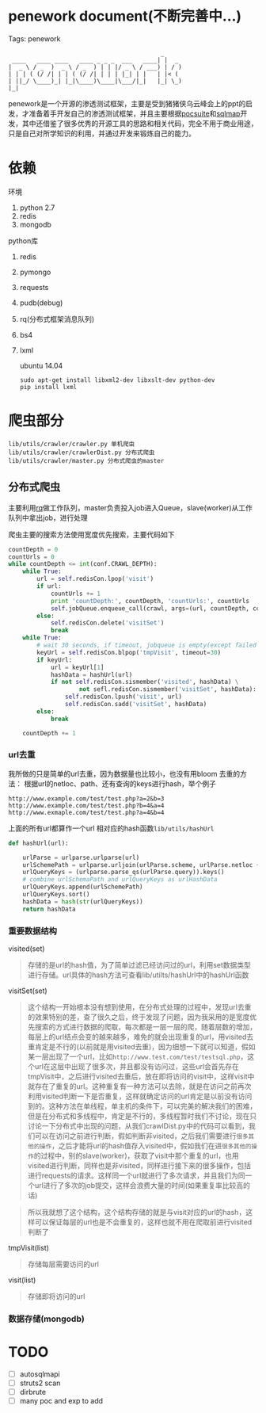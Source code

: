 ﻿# penework document(不断完善中...)

Tags: penework


```
                                           _
 ____   ____ ____   ____ _ _ _  ___   ____| |  _
|  _ \ / _  )  _ \ / _  ) | | |/ _ \ / ___) | / )
| | | ( (/ /| | | ( (/ /| | | | |_| | |   | |< (
| ||_/ \____)_| |_|\____)\____|\___/|_|   |_| \_)
|_|                                               
```
penework是一个开源的渗透测试框架，主要是受到猪猪侠乌云峰会上的ppt的启发，才准备着手开发自己的渗透测试框架，并且主要根据[pocsuite](https://github.com/knownsec/Pocsuite)和[sqlmap](https://github.com/sqlmapproject/sqlmap)开发，其中还借鉴了很多优秀的开源工具的思路和相关代码，完全不用于商业用途，只是自己对所学知识的利用，并通过开发来锻炼自己的能力。


# 依赖
环境

1. python 2.7
2. redis 
3. mongodb

python库

1. redis
2. pymongo
3. requests
4. pudb(debug)
5. rq(分布式框架消息队列)
6. bs4
7. lxml

	ubuntu 14.04
	```
	sudo apt-get install libxml2-dev libxslt-dev python-dev
	pip install lxml
	```



# 爬虫部分

```
lib/utils/crawler/crawler.py 单机爬虫
lib/utils/crawler/crawlerDist.py 分布式爬虫
lib/utils/crawler/master.py 分布式爬虫的master
```

## 分布式爬虫

主要利用[rq](https://github.com/nvie/rq)做工作队列，master负责投入job进入Queue，slave(worker)从工作队列中拿出job，进行处理

爬虫主要的搜索方法使用宽度优先搜索，主要代码如下
```python
countDepth = 0
countUrls = 0
while countDepth <= int(conf.CRAWL_DEPTH):
    while True:
        url = self.redisCon.lpop('visit')
        if url:
            countUrls += 1
            print 'countDepth:', countDepth, 'countUrls:', countUrls
            self.jobQueue.enqueue_call(crawl, args=(url, countDepth, countUrls))
        else:
            self.redisCon.delete('visitSet')
            break
    while True:
        # wait 30 seconds, if timeout, jobqueue is empty(except failed job)
        keyUrl = self.redisCon.blpop('tmpVisit', timeout=30)
        if keyUrl:
            url = keyUrl[1]
            hashData = hashUrl(url)
            if not self.redisCon.sismember('visited', hashData) \
                    not sefl.redisCon.sismember('visitSet', hashData):
                self.redisCon.lpush('visit', url)
                self.redisCon.sadd('visitSet', hashData)
        else:
            break

    countDepth += 1
```

### url去重
我所做的只是简单的url去重，因为数据量也比较小，也没有用bloom
去重的方法：
根据url的netloc、path、还有查询的keys进行hash，举个例子

```
http://www.example.com/test/test.php?a=2&b=3
http://www.example.com/test/test.php?b=4&a=4
http://www.exmaple.com/test/test.php?a=4&b=4
```
上面的所有url都算作一个url
相对应的hash函数`lib/utils/hashUrl`
```python
def hashUrl(url):

    urlParse = urlparse.urlparse(url)
    urlSchemePath = urlparse.urljoin(urlParse.scheme, urlParse.netloc + urlParse.path)
    urlQueryKeys = (urlparse.parse_qs(urlParse.query)).keys()
    # combine urlSchemaPath and urlQueryKeys as urlHashData
    urlQueryKeys.append(urlSchemePath)
    urlQueryKeys.sort()
    hashData = hash(str(urlQueryKeys))
    return hashData
```


### 重要数据结构

visited(set)
> 存储的是url的hash值，为了简单过滤已经访问过的url，利用set数据类型进行存储。url具体的hash方法可查看lib/utilts/hashUrl中的hashUrl函数

visitSet(set)
> 这个结构一开始根本没有想到使用，在分布式处理的过程中，发现url去重的效果特别的差，查了很久之后，终于发现了问题，因为我采用的是宽度优先搜索的方式进行数据的爬取，每次都是一层一层的爬，随着层数的增加，每层上的url结点会变的越来越多，难免的就会出现重复的url，用visited去重肯定是不行的(以前就是用visited去重)，因为细想一下就可以知道，假如某一层出现了一个url，比如`http://www.test.com/test/testsql.php`，这个url在这层中出现了很多次，并且都没有访问过，这些url会首先存在tmpVisit中，之后进行visited去重后，放在即将访问的visit中，这样visit中就存在了重复的url。这种重复有一种方法可以去除，就是在访问之前再次利用visited判断一下是否重复，这样就确定访问的url肯定是以前没有访问到的。这种方法在单线程，单主机的条件下，可以完美的解决我们的困难，但是在分布式和多线程中，肯定是不行的，多线程暂时我们不讨论，现在只讨论一下分布式中出现的问题，从我们crawlDist.py中的代码可以看到，我们可以在访问之前进行判断，假如判断非visited，之后我们需要进行`很多其他的操作`，之后才能将url的hash值存入visited中，假如我们在进`很多其他的操作`的过程中，别的slave(worker)，获取了visit中那个重复的url，也用visited进行判断，同样也是非visited，同样进行接下来的很多操作，包括进行requests的请求。这样同一个url就进行了多次请求，并且我们为同一个url进行了多次的job提交，这样会浪费大量的时间(如果重复率比较高的话)

> 所以我就想了这个结构，这个结构存储的就是与visit对应的url的hash，这样可以保证每层的url也是不会重复的，这样也就不用在爬取前进行visited判断了


tmpVisit(list)
> 存储每层需要访问的url

visit(list)
> 存储即将访问的url


### 数据存储(mongodb)


# TODO
- [ ] autosqlmapi
- [ ] struts2 scan
- [ ] dirbrute
- [ ] many poc and exp to add 
